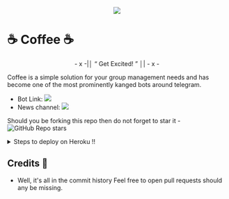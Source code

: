 <p align="center">
  <img src="https://telegra.ph/file/21605b3dfef2fe3577036.jpg">
</p>

# ☕ Coffee ☕

<p align="center">
- x -|│  “ Get Excited! ”  │| - x -
</p>

Coffee is a simple solution for your group management needs and has become one of the most prominently kanged bots around telegram.

* Bot Link:  <a href="https://telegram.dog/MissCoffeeBot" alt="Coffee"> <img src="https://img.shields.io/badge/%F0%9F%A4%96%20-Coffee-blue" /> </a>
* News channel: <a  href="https://telegram.dog/Coffee_Updates" alt="Coffee Updates"> <img  src="https://img.shields.io/badge/%F0%9F%92%A1-Coffee%20Updates-9cf" /> </a>

Should you be forking this repo then do not forget to star it - <img alt="GitHub Repo stars" src="https://img.shields.io/github/stars/ShrayanshSharma2710/Coffee?color=white&label=%F0%9F%8C%9F%20star">

<details>
  <summary>Steps to deploy on Heroku !! </summary>

```
Fill in all the details, Deploy!
Now go to https://dashboard.heroku.com/apps/(app-name)/resources ( Replace (app-name) with your app name )
REMEMBER: Turn on worker dyno (Don't worry It's free :D) & Webhook
Now send the bot /start, If it doesn't respond go to https://dashboard.heroku.com/apps/(app-name)/settings and remove webhook and port.
```

  [![Deploy](https://www.herokucdn.com/deploy/button.svg)](https://heroku.com/deploy?template=https://github.com/ShrayanshSharma2710/CoffeeXRobot.git)

</details>  

## Credits 📍
* Well, it's all in the commit history 
Feel free to open pull requests should any be missing.

